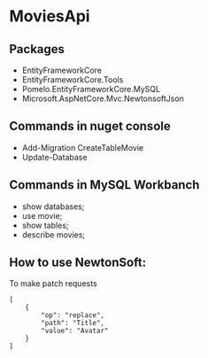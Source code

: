 ﻿# MoviesApi

## Packages 

- EntityFrameworkCore
- EntityFrameworkCore.Tools
- Pomelo.EntityFrameworkCore.MySQL
- Microsoft.AspNetCore.Mvc.NewtonsoftJson

## Commands in nuget console 
- Add-Migration CreateTableMovie
- Update-Database

## Commands in MySQL Workbanch
- show databases;
- use movie;
- show tables;
- describe movies;

## How to use NewtonSoft:
To make patch requests

	[   
        {
            "op": "replace",
            "path": "Title",
            "value": "Avatar"
        }
    ]
